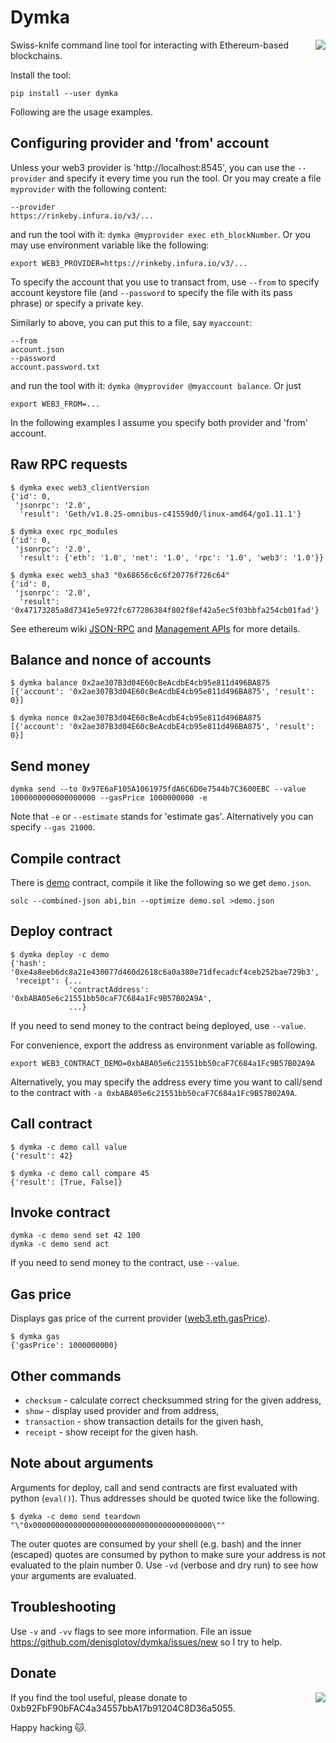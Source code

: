 Dymka
=====

<img align="right" src="https://denisglotov.github.io/dymka/dymka.jpg">

Swiss-knife command line tool for interacting with Ethereum-based blockchains.

Install the tool:

    pip install --user dymka

Following are the usage examples.


Configuring provider and 'from' account
---------------------------------------

Unless your web3 provider is 'http://localhost:8545', you can use the
`--provider` and specify it every time you run the tool. Or you may create a
file `myprovider` with the following content:

    --provider
    https://rinkeby.infura.io/v3/...

and run the tool with it: `dymka @myprovider exec eth_blockNumber`. Or you may
use environment variable like the following:

    export WEB3_PROVIDER=https://rinkeby.infura.io/v3/...

To specify the account that you use to transact from, use `--from` to specify
account keystore file (and `--password` to specify the file with its pass
phrase) or specify a private key.

Similarly to above, you can put this to a file, say `myaccount`:

    --from
    account.json
    --password
    account.password.txt

and run the tool with it: `dymka @myprovider @myaccount balance`. Or just

    export WEB3_FROM=...

In the following examples I assume you specify both provider and 'from'
account.


Raw RPC requests
----------------

    $ dymka exec web3_clientVersion
    {'id': 0,
     'jsonrpc': '2.0',
      'result': 'Geth/v1.8.25-omnibus-c41559d0/linux-amd64/go1.11.1'}

    $ dymka exec rpc_modules
    {'id': 0,
     'jsonrpc': '2.0',
      'result': {'eth': '1.0', 'net': '1.0', 'rpc': '1.0', 'web3': '1.0'}}

    $ dymka exec web3_sha3 "0x68656c6c6f20776f726c64"
    {'id': 0,
     'jsonrpc': '2.0',
      'result': '0x47173285a8d7341e5e972fc677286384f802f8ef42a5ec5f03bbfa254cb01fad'}

See ethereum wiki [JSON-RPC] and [Management APIs] for more details.

[JSON-RPC]: https://github.com/ethereum/wiki/wiki/JSON-RPC
[Management APIs]: https://github.com/ethereum/go-ethereum/wiki/Management-APIs

Balance and nonce of accounts
-----------------------------

    $ dymka balance 0x2ae307B3d04E60cBeAcdbE4cb95e811d496BA875
    [{'account': '0x2ae307B3d04E60cBeAcdbE4cb95e811d496BA875', 'result': 0}]

    $ dymka nonce 0x2ae307B3d04E60cBeAcdbE4cb95e811d496BA875
    [{'account': '0x2ae307B3d04E60cBeAcdbE4cb95e811d496BA875', 'result': 0}]


Send money
----------

    dymka send --to 0x97E6aF105A1061975fdA6C6D0e7544b7C3600EBC --value 1000000000000000000 --gasPrice 1000000000 -e

Note that `-e` or `--estimate` stands for 'estimate gas'. Alternatively you
can specify `--gas 21000`.


Compile contract
----------------

There is [demo](demo.sol) contract, compile it like the following so we get
`demo.json`.

    solc --combined-json abi,bin --optimize demo.sol >demo.json


Deploy contract
---------------

    $ dymka deploy -c demo
    {'hash': '0xe4a8eeb6dc8a21e430077d460d2618c6a0a380e71dfecadcf4ceb252bae729b3',
     'receipt': {...
                 'contractAddress': '0xbABA05e6c21551bb50caF7C684a1Fc9B57B02A9A',
                 ...}

If you need to send money to the contract being deployed, use `--value`.

For convenience, export the address as environment variable as following.

    export WEB3_CONTRACT_DEMO=0xbABA05e6c21551bb50caF7C684a1Fc9B57B02A9A

Alternatively, you may specify the address every time you want to call/send to
the contract with `-a 0xbABA05e6c21551bb50caF7C684a1Fc9B57B02A9A`.


Call contract
-------------

    $ dymka -c demo call value
    {'result': 42}

    $ dymka -c demo call compare 45
    {'result': [True, False]}


Invoke contract
---------------

    dymka -c demo send set 42 100
    dymka -c demo send act

If you need to send money to the contract, use `--value`.


Gas price
---------

Displays gas price of the current provider
([web3.eth.gasPrice](https://web3js.readthedocs.io/en/v1.2.0/web3-eth.html#getgasprice)).

    $ dymka gas
    {'gasPrice': 1000000000}


Other commands
--------------

* `checksum` - calculate correct checksummed string for the given address,
* `show` - display used provider and from address,
* `transaction` - show transaction details for the given hash,
* `receipt` - show receipt for the given hash.


Note about arguments
--------------------

Arguments for deploy, call and send contracts are first evaluated with python
(`eval()`). Thus addresses should be quoted twice like the following.

    $ dymka -c demo send teardown "\"0x0000000000000000000000000000000000000000\""

The outer quotes are consumed by your shell (e.g. bash) and the inner
(escaped) quotes are consumed by python to make sure your address is not
evaluated to the plain number 0. Use `-vd` (verbose and dry run) to see how
your arguments are evaluated.


Troubleshooting
---------------

Use `-v` and `-vv` flags to see more information. File an issue
https://github.com/denisglotov/dymka/issues/new so I try to help.


Donate
------

<img align="right" src="https://denisglotov.github.io/dymka/0xb92FbF90bFAC4a34557bbA17b91204C8D36a5055.png">

If you find the tool useful, please donate to 0xb92FbF90bFAC4a34557bbA17b91204C8D36a5055.


Happy hacking 🐱.
